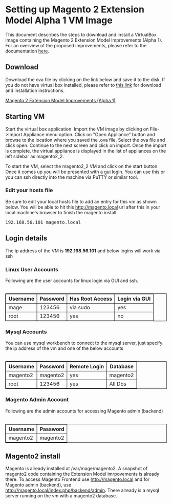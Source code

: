 Setting up Magento 2 Extension Model Alpha 1 VM Image
=====================================================

This document describes the steps to download and install a VirtualBox image containing the Magento 2 Extension Model Improvements (Alpha 1). For an overview of the proposed improvements, please refer to the documentation [here][1].

[1]: <http://magento.github.io/magento2-developer-docs/>

Download
--------

Download the ova file by clicking on the link below and save it to the disk. If you do not have virtual box installed, please refer to [this link][3] for download and installation instructions.

[Magento 2 Extension Model Improvements (Alpha 1)][2]

[2]: <https://ebay.box.com/s/a2k6twcsoappu4zv5lsq>
[3]: <https://www.virtualbox.org/wiki/Downloads>

Starting VM
--------

Start the virtual box application. Import the VM image by clicking on File->Import Appliance menu option. Click on "Open Appliance" button and browse to the location where you saved the .ova file. Select the ova file and click open. Continue to the next screen and click on import. Once the import is complete, the virtual appliance is displayed in the list of appliances on the left sidebar as magento2_2.

To start the VM, select the magento2_2 VM and click on the start button. Once it comes up you will be presented with a gui login. You can use this or you can ssh directly into the machine via PuTTY or similar tool.

### Edit your hosts file

Be sure to edit your local hosts file to add an entry for this vm as shown below. You will be able to hit this http://magento.local url after this in your local machine's browser to finish the magento install.

<pre>
192.168.56.101 magento.local
</pre>

Login details
--------

The ip address of the VM is <b>192.168.56.101</b> and below logins will work via ssh

### Linux User Accounts

Following are the user accounts for linux login via GUI and ssh.

<table>
<table style="border:1px solid black;border-collapse:collapse;">
<tr>
<th style="border:1px solid black;"> Username </th>
<th style="border:1px solid black;"> Password </th>
<th style="border:1px solid black;"> Has Root Access </th>
<th style="border:1px solid black;"> Login via GUI </th>
</tr>
<tr>
<td style="border:1px solid black;"> mage </td>
<td style="border:1px solid black;"> 123456 </td>
<td style="border:1px solid black;"> via sudo </td>
<td style="border:1px solid black;"> yes </td>
</tr>
<tr>
<td style="border:1px solid black;"> root </td>
<td style="border:1px solid black;"> 123456 </td>
<td style="border:1px solid black;"> yes </td>
<td style="border:1px solid black;"> no </td>
</tr>
</table>

### Mysql Accounts

You can use mysql workbench to connect to the mysql server, just specify the ip address of the vm and one of the below accounts

<table>
<table style="border:1px solid black;border-collapse:collapse;">
<tr>
<th style="border:1px solid black;"> Username </th>
<th style="border:1px solid black;"> Password </th>
<th style="border:1px solid black;"> Remote Login </th>
<th style="border:1px solid black;"> Database </th>
</tr>
<tr>
<td style="border:1px solid black;"> magento2 </td>
<td style="border:1px solid black;"> magento2 </td>
<td style="border:1px solid black;"> yes </td>
<td style="border:1px solid black;"> magento2 </td>
</tr>
<tr>
<td style="border:1px solid black;"> root </td>
<td style="border:1px solid black;"> 123456 </td>
<td style="border:1px solid black;"> yes </td>
<td style="border:1px solid black;"> All Dbs </td>
</tr>
</table>



### Magento Admin Account

Following are the admin accounts for accessing Magento admin (backend)

<table>
<table style="border:1px solid black;border-collapse:collapse;">
<tr>
<th style="border:1px solid black;"> Username </th>
<th style="border:1px solid black;"> Password </th>
</tr>
<tr>
<td style="border:1px solid black;"> magento2 </td>
<td style="border:1px solid black;"> magento2 </td>
</tr>
</table>

Magento2 install
--------

Magento is already installed at /var/mage/magento2. A snapshot of magento2 code containing the Extension Model imrpovements is already there. To access Magento Frontend use http://magento.local and for Magento admin (backend), use http://magento.local/index.php/backend/admin. There already is a mysql server running on the vm with a magento2 database.
